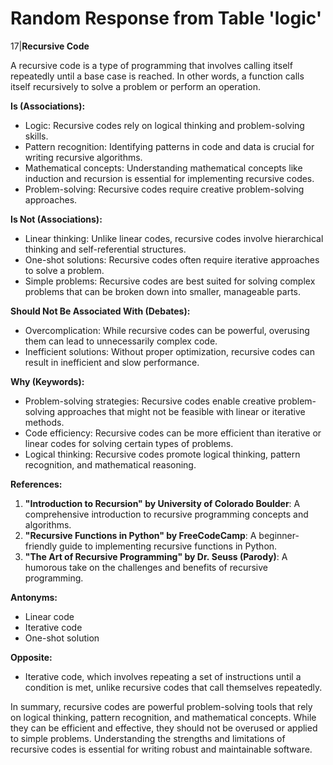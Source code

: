 Random Response from Table 'logic'
==================================

17\|**Recursive Code**

A recursive code is a type of programming that involves calling itself
repeatedly until a base case is reached. In other words, a function
calls itself recursively to solve a problem or perform an operation.

**Is (Associations):**

-   Logic: Recursive codes rely on logical thinking and problem-solving
    skills.
-   Pattern recognition: Identifying patterns in code and data is
    crucial for writing recursive algorithms.
-   Mathematical concepts: Understanding mathematical concepts like
    induction and recursion is essential for implementing recursive
    codes.
-   Problem-solving: Recursive codes require creative problem-solving
    approaches.

**Is Not (Associations):**

-   Linear thinking: Unlike linear codes, recursive codes involve
    hierarchical thinking and self-referential structures.
-   One-shot solutions: Recursive codes often require iterative
    approaches to solve a problem.
-   Simple problems: Recursive codes are best suited for solving complex
    problems that can be broken down into smaller, manageable parts.

**Should Not Be Associated With (Debates):**

-   Overcomplication: While recursive codes can be powerful, overusing
    them can lead to unnecessarily complex code.
-   Inefficient solutions: Without proper optimization, recursive codes
    can result in inefficient and slow performance.

**Why (Keywords):**

-   Problem-solving strategies: Recursive codes enable creative
    problem-solving approaches that might not be feasible with linear or
    iterative methods.
-   Code efficiency: Recursive codes can be more efficient than
    iterative or linear codes for solving certain types of problems.
-   Logical thinking: Recursive codes promote logical thinking, pattern
    recognition, and mathematical reasoning.

**References:**

1.  **"Introduction to Recursion" by University of Colorado Boulder**: A
    comprehensive introduction to recursive programming concepts and
    algorithms.
2.  **"Recursive Functions in Python" by FreeCodeCamp**: A
    beginner-friendly guide to implementing recursive functions in
    Python.
3.  **"The Art of Recursive Programming" by Dr. Seuss (Parody)**: A
    humorous take on the challenges and benefits of recursive
    programming.

**Antonyms:**

-   Linear code
-   Iterative code
-   One-shot solution

**Opposite:**

-   Iterative code, which involves repeating a set of instructions until
    a condition is met, unlike recursive codes that call themselves
    repeatedly.

In summary, recursive codes are powerful problem-solving tools that rely
on logical thinking, pattern recognition, and mathematical concepts.
While they can be efficient and effective, they should not be overused
or applied to simple problems. Understanding the strengths and
limitations of recursive codes is essential for writing robust and
maintainable software.
